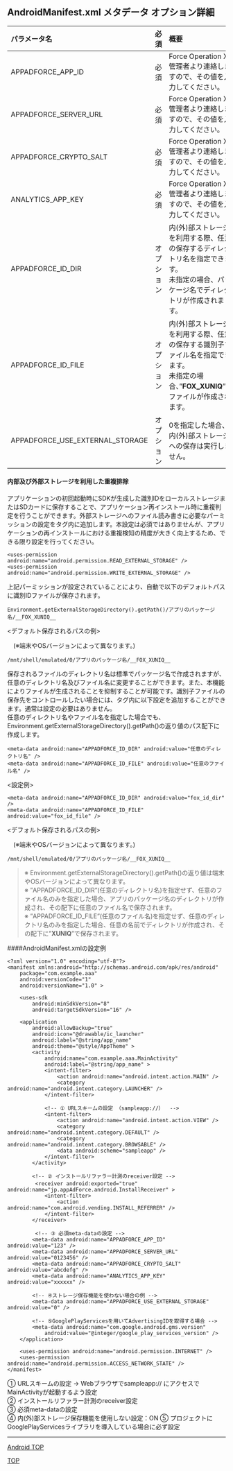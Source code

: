 ## AndroidManifest.xml メタデータ オプション詳細

|パラメータ名|必須|概要|
|:------|:------|:------|
|APPADFORCE_APP_ID|必須|Force Operation X管理者より連絡しますので、その値を入力してください。|
|APPADFORCE_SERVER_URL|必須|Force Operation X管理者より連絡しますので、その値を入力してください。|
|APPADFORCE_CRYPTO_SALT|必須|Force Operation X管理者より連絡しますので、その値を入力してください。|
|ANALYTICS_APP_KEY|必須|Force Operation X管理者より連絡しますので、その値を入力してください。|
|APPADFORCE_ID_DIR|オプション|内(外)部ストレージを利用する際、任意の保存するディレクトリ名を指定できます。<br>未指定の場合、パッケージ名でディレクトリが作成されます。|
|APPADFORCE_ID_FILE|オプション|内(外)部ストレージを利用する際、任意の保存する識別子ファイル名を指定できます。<br>未指定の場合、”__FOX_XUNIQ__”でファイルが作成されます。|
|APPADFORCE_USE_EXTERNAL_STORAGE|オプション|0を指定した場合、内(外)部ストレージへの保存は実行しません。|

#### 内部及び外部ストレージを利用した重複排除
アプリケーションの初回起動時にSDKが生成した識別IDをローカルストレージまたはSDカードに保存することで、アプリケーション再インストール時に重複判定を行うことができます。外部ストレージへのファイル読み書きに必要なパーミッションの設定を<manifest>タグ内に追加します。本設定は必須ではありませんが、アプリケーションの再インストールにおける重複検知の精度が大きく向上するため、できる限り設定を行ってください。

	<uses-permission android:name="android.permission.READ_EXTERNAL_STORAGE" />	<uses-permission android:name="android.permission.WRITE_EXTERNAL_STORAGE" />上記パーミッションが設定されていることにより、自動で以下のデフォルトパスに識別IDファイルが保存されます。
	Environment.getExternalStorageDirectory().getPath()/アプリのパッケージ名/__FOX_XUNIQ__
<デフォルト保存されるパスの例>
　(※端末やOSバージョンによって異なります。)

	/mnt/shell/emulated/0/アプリのパッケージ名/__FOX_XUNIQ__

保存されるファイルのディレクトリ名は標準でパッケージ名で作成されますが、任意のディレクトリ名及びファイル名に変更することができます。また、本機能によりファイルが生成されることを抑制することが可能です。識別子ファイルの保存先をコントロールしたい場合には、<application>タグ内に以下設定を追加することができます。通常は設定の必要はありません。<br>
任意のディレクトリ名やファイル名を指定した場合でも、Environment.getExternalStorageDirectory().getPath()の返り値のパス配下に作成します。

	<meta-data android:name="APPADFORCE_ID_DIR" android:value="任意のディレクトリ名" />
	<meta-data android:name="APPADFORCE_ID_FILE" android:value="任意のファイル名" />

<設定例>

	<meta-data android:name="APPADFORCE_ID_DIR" android:value="fox_id_dir" />
	<meta-data android:name="APPADFORCE_ID_FILE" android:value="fox_id_file" />

<デフォルト保存されるパスの例>

　(※端末やOSバージョンによって異なります。)

	/mnt/shell/emulated/0/アプリのパッケージ名/__FOX_XUNIQ__

> ※ Environment.getExternalStorageDirectory().getPath()の返り値は端末やOSバージョンによって異なります。<br>
> ※ ”APPADFORCE_ID_DIR”(任意のディレクトリ名)を指定せず、任意のファイル名のみを指定した場合、アプリのパッケージ名のディレクトリが作成され、その配下に任意のファイル名で保存されます。<br>
> ※ ”APPADFORCE_ID_FILE”(任意のファイル名)を指定せず、任意のディレクトリ名のみを指定した場合、任意の名前でディレクトリが作成され、その配下に”__XUNIQ__”で保存されます。

####AndroidManifest.xmlの設定例

	<?xml version="1.0" encoding="utf-8"?>	<manifest xmlns:android="http://schemas.android.com/apk/res/android"    	package="com.example.aaa"		android:versionCode="1"		android:versionName="1.0" >	    <uses-sdk    	    android:minSdkVersion="8"        	android:targetSdkVersion="16" />	    <application    	    android:allowBackup="true"        	android:icon="@drawable/ic_launcher"	        android:label="@string/app_name"    	    android:theme="@style/AppTheme" >        	<activity            	android:name="com.example.aaa.MainActivity"            	android:label="@string/app_name" >            	<intent-filter>                	<action android:name="android.intent.action.MAIN" />                	<category android:name="android.intent.category.LAUNCHER" />            	</intent-filter>            	<!-- ① URLスキームの設定 （sampleapp://）  -->	            <intent-filter>    	            <action android:name="android.intent.action.VIEW" />        	        <category android:name="android.intent.category.DEFAULT" />            	    <category android:name="android.intent.category.BROWSABLE" />                	<data android:scheme="sampleapp" />	            </intent-filter>    	    </activity>         	<!-- ② インストールリファラー計測のreceiver設定 -->	         <receiver android:exported="true"　android:name="jp.appAdForce.android.InstallReceiver" >    	        <intent-filter>        	        <action android:name="com.android.vending.INSTALL_REFERRER" />            	</intent-filter>	        </receiver>    	     <!-- ③ 必須meta-dataの設定 -->        	<meta-data android:name="APPADFORCE_APP_ID" android:value="123" />	        <meta-data android:name="APPADFORCE_SERVER_URL" android:value="0123456" />    	    <meta-data android:name="APPADFORCE_CRYPTO_SALT" android:value="abcdefg" />        	<meta-data android:name="ANALYTICS_APP_KEY" android:value="xxxxxx" />	        <!-- ④ストレージ保存機能を使わない場合の例 -->    	    <meta-data android:name="APPADFORCE_USE_EXTERNAL_STORAGE" android:value="0" />
    	    <!-- ⑤GooglePlayServicesを用いてAdvertisingIDを取得する場合 -->
	        <meta-data android:name="com.google.android.gms.version"
				android:value="@integer/google_play_services_version" />    	</application>    	<uses-permission android:name="android.permission.INTERNET" />    	<uses-permission android:name="android.permission.ACCESS_NETWORK_STATE" />	</manifest>①	URLスキームの設定 → Webブラウザでsampleapp:// にアクセスでMainActivityが起動するよう設定<br>②	インストールリファラー計測のreceiver設定<br>
③	必須meta-dataの設定<br>
④	内(外)部ストレージ保存機能を使用しない設定：ON
⑤	プロジェクトにGooglePlayServicesライブラリを導入している場合に必ず設定
---[Android TOP](/lang/ja/doc/integration/android/README.md)[TOP](/lang/ja/README.md)